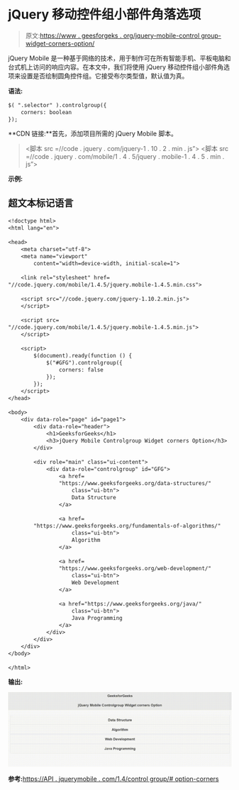 # jQuery 移动控件组小部件角落选项

> 原文:[https://www . geesforgeks . org/jquery-mobile-control group-widget-corners-option/](https://www.geeksforgeeks.org/jquery-mobile-controlgroup-widget-corners-option/)

jQuery Mobile 是一种基于网络的技术，用于制作可在所有智能手机、平板电脑和台式机上访问的响应内容。在本文中，我们将使用 jQuery 移动控件组小部件角选项来设置是否绘制圆角控件组。它接受布尔类型值，默认值为真。

**语法:**

```
$( ".selector" ).controlgroup({
    corners: boolean
});
```

**CDN 链接:**首先，添加项目所需的 jQuery Mobile 脚本。

> <link rel="”stylesheet”" href="”//code.jquery.com/mobile/1.4.5/jquery.mobile-1.4.5.min.css”">
> <脚本 src =//code . jquery . com/jquery-1 . 10 . 2 . min . js”></脚本>
> <脚本 src =//code . jquery . com/mobile/1 . 4 . 5/jquery . mobile-1 . 4 . 5 . min . js”></脚本>

**示例:**

## 超文本标记语言

```
<!doctype html>
<html lang="en">

<head>
    <meta charset="utf-8">
    <meta name="viewport" 
        content="width=device-width, initial-scale=1">

    <link rel="stylesheet" href=
"//code.jquery.com/mobile/1.4.5/jquery.mobile-1.4.5.min.css">

    <script src="//code.jquery.com/jquery-1.10.2.min.js">
    </script>

    <script src=
"//code.jquery.com/mobile/1.4.5/jquery.mobile-1.4.5.min.js">
    </script>

    <script>
        $(document).ready(function () {
            $("#GFG").controlgroup({
                corners: false
            });
        });
    </script>
</head>

<body>
    <div data-role="page" id="page1">
        <div data-role="header">
            <h1>GeeksforGeeks</h1>
            <h3>jQuery Mobile Controlgroup Widget corners Option</h3>
        </div>

        <div role="main" class="ui-content">
            <div data-role="controlgroup" id="GFG">
                <a href=
                "https://www.geeksforgeeks.org/data-structures/" 
                    class="ui-btn">
                    Data Structure
                </a>

                <a href=
        "https://www.geeksforgeeks.org/fundamentals-of-algorithms/" 
                    class="ui-btn">
                    Algorithm
                </a>

                <a href=
                "https://www.geeksforgeeks.org/web-development/" 
                    class="ui-btn">
                    Web Development
                </a>

                <a href="https://www.geeksforgeeks.org/java/" 
                    class="ui-btn">
                    Java Programming
                </a>
            </div>
        </div>
    </div>
</body>

</html>
```

**输出:**

![](img/5a56234caae711c3f3fc843f1809c41a.png)

**参考:**[https://API . jquerymobile . com/1.4/control group/# option-corners](https://api.jquerymobile.com/1.4/controlgroup/#option-corners)
